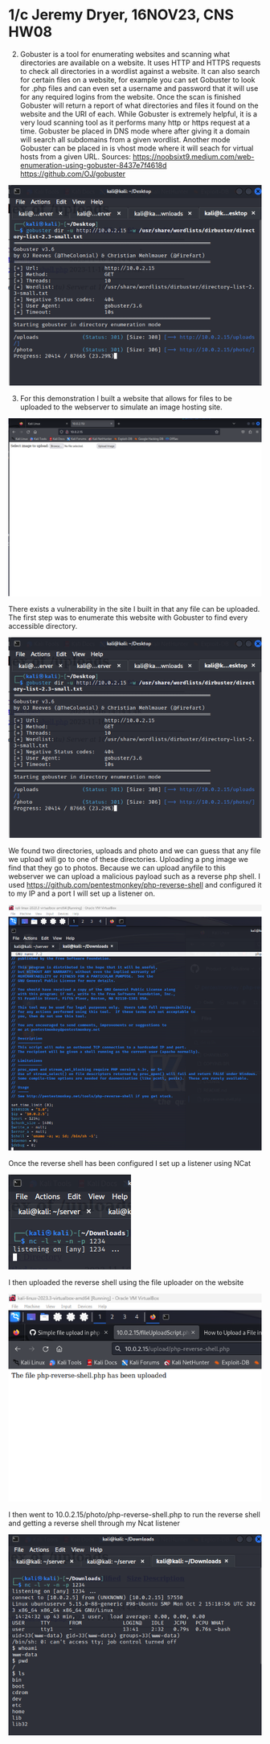 # 1/c Jeremy Dryer, 16NOV23, CNS HW08

2. Gobuster is a tool for enumerating websites and scanning what directories are available on a website. It uses HTTP and HTTPS requests to check all directories in a wordlist against a website. It can also search for certain files on a website, for example you can set Gobuster to look for .php files and can even set a username and password that it will use for any required logins from the website. Once the scan is finished Gobuster will return a report of what directories and files it found on the website and the URI of each. While Gobuster is extremely helpful, it is a very loud scanning tool as it performs many http or https request at a time. Gobuster be placed in DNS mode where after giving it a domain will search all subdomains from a given wordlist. Another mode Gobuster can be placed in is vhost mode where it will seach for virtual hosts from a given URL.
Sources: https://noobsixt9.medium.com/web-enumeration-using-gobuster-8437e7f4618d https://github.com/OJ/gobuster

![](GoBuster.png)

3. For this demonstration I built a website that allows for files to be uploaded to the webserver to simulate an image hosting site.
   
![](VulnWebserver.png)

There exists a vulnerability in the site I built in that any file can be uploaded. The first step was to enumerate this website with Gobuster to find every accessible directory.

![](GoBuster.png) 

We found two directories, uploads and photo and we can guess that any file we upload will go to one of these directories. Uploading a png image we find that they go to photos. Because we can upload anyfile to this webserver we can upload a malicious payload such as a reverse php shell. I used https://github.com/pentestmonkey/php-reverse-shell and configured it to my IP and a port I will set up a listener on. 

![](ConfiguredReverseShell.png)

Once the reverse shell has been configured I set up a listener using NCat

![](ncatListener.png)

I then uploaded the reverse shell using the file uploader on the website

![](FileUpload.png)

I then went to 10.0.2.15/photo/php-reverse-shell.php to run the reverse shell and getting a reverse shell through my Ncat listener

![](ReverseShell.png)
